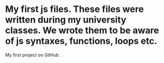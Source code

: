 # My first js files. These files were written during my university classes. We wrote them to be aware of js syntaxes, functions, loops etc.
My first project on GitHub .
